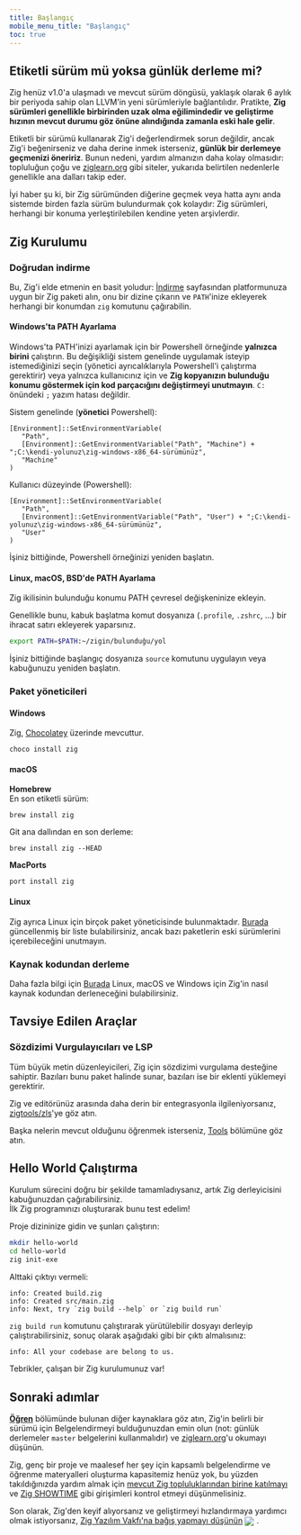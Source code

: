 ```yaml
---
title: Başlangıç
mobile_menu_title: "Başlangıç"
toc: true
---
```


## Etiketli sürüm mü yoksa günlük derleme mi?

Zig henüz v1.0'a ulaşmadı ve mevcut sürüm döngüsü, yaklaşık olarak 6 aylık bir periyoda sahip olan LLVM'in yeni sürümleriyle bağlantılıdır.
Pratikte, **Zig sürümleri genellikle birbirinden uzak olma eğilimindedir ve geliştirme hızının mevcut durumu göz önüne alındığında zamanla eski hale gelir**.

Etiketli bir sürümü kullanarak Zig'i değerlendirmek sorun değildir, ancak Zig'i beğenirseniz ve daha derine inmek isterseniz, **günlük bir derlemeye geçmenizi öneririz**. Bunun nedeni, yardım almanızın daha kolay olmasıdır: topluluğun çoğu ve [ziglearn.org](https://ziglearn.org) gibi siteler, yukarıda belirtilen nedenlerle genellikle ana dalları takip eder.

İyi haber şu ki, bir Zig sürümünden diğerine geçmek veya hatta aynı anda sistemde birden fazla sürüm bulundurmak çok kolaydır: Zig sürümleri, herhangi bir konuma yerleştirilebilen kendine yeten arşivlerdir.

## Zig Kurulumu

### Doğrudan indirme

Bu, Zig'i elde etmenin en basit yoludur: [İndirme](/download) sayfasından platformunuza uygun bir Zig paketi alın,
onu bir dizine çıkarın ve `PATH`'inize ekleyerek herhangi bir konumdan `zig` komutunu çağırabilin.

#### Windows'ta PATH Ayarlama

Windows'ta PATH'inizi ayarlamak için bir Powershell örneğinde **yalnızca birini** çalıştırın.
Bu değişikliği sistem genelinde uygulamak isteyip istemediğinizi seçin (yönetici ayrıcalıklarıyla Powershell'i çalıştırma gerektirir)
veya yalnızca kullanıcınız için ve **Zig kopyanızın bulunduğu konumu göstermek için kod parçacığını değiştirmeyi unutmayın**.
`C:` önündeki `;` yazım hatası değildir.

Sistem genelinde (**yönetici** Powershell):

```
[Environment]::SetEnvironmentVariable(
   "Path",
   [Environment]::GetEnvironmentVariable("Path", "Machine") + ";C:\kendi-yolunuz\zig-windows-x86_64-sürümünüz",
   "Machine"
)
```

Kullanıcı düzeyinde (Powershell):

```
[Environment]::SetEnvironmentVariable(
   "Path",
   [Environment]::GetEnvironmentVariable("Path", "User") + ";C:\kendi-yolunuz\zig-windows-x86_64-sürümünüz",
   "User"
)
```

İşiniz bittiğinde, Powershell örneğinizi yeniden başlatın.

#### Linux, macOS, BSD'de PATH Ayarlama

Zig ikilisinin bulunduğu konumu PATH çevresel değişkeninize ekleyin.

Genellikle bunu, kabuk başlatma komut dosyanıza (`.profile`, `.zshrc`, ...) bir ihracat satırı ekleyerek yaparsınız.

```bash
export PATH=$PATH:~/zigin/bulunduğu/yol
```

İşiniz bittiğinde başlangıç dosyanıza `source` komutunu uygulayın veya kabuğunuzu yeniden başlatın.

### Paket yöneticileri

#### Windows

Zig, [Chocolatey](https://chocolatey.org/packages/zig) üzerinde mevcuttur.

```
choco install zig
```

#### macOS

**Homebrew**  
En son etiketli sürüm:

```
brew install zig
```

Git ana dallından en son derleme:

```
brew install zig --HEAD
```

**MacPorts**

```
port install zig
```

#### Linux

Zig ayrıca Linux için birçok paket yöneticisinde bulunmaktadır. [Burada](https://github.com/ziglang/zig/wiki/Install-Zig-from-a-Package-Manager)
güncellenmiş bir liste bulabilirsiniz, ancak bazı paketlerin eski sürümlerini içerebileceğini unutmayın.

### Kaynak kodundan derleme

Daha fazla bilgi için [Burada](https://github.com/ziglang/zig/wiki/Building-Zig-From-Source) Linux, macOS ve Windows için Zig'in nasıl kaynak kodundan derleneceğini bulabilirsiniz.

## Tavsiye Edilen Araçlar

### Sözdizimi Vurgulayıcıları ve LSP

Tüm büyük metin düzenleyicileri, Zig için sözdizimi vurgulama desteğine sahiptir.
Bazıları bunu paket halinde sunar, bazıları ise bir eklenti yüklemeyi gerektirir.

Zig ve editörünüz arasında daha derin bir entegrasyonla ilgileniyorsanız,
[zigtools/zls](https://github.com/zigtools/zls)'ye göz atın.

Başka nelerin mevcut olduğunu öğrenmek isterseniz, [Tools](../tools/) bölümüne göz atın.

## Hello World Çalıştırma

Kurulum sürecini doğru bir şekilde tamamladıysanız, artık Zig derleyicisini kabuğunuzdan çağırabilirsiniz.  
İlk Zig programınızı oluşturarak bunu test edelim!

Proje dizininize gidin ve şunları çalıştırın:

```bash
mkdir hello-world
cd hello-world
zig init-exe
```

Alttaki çıktıyı vermeli:

```
info: Created build.zig
info: Created src/main.zig
info: Next, try `zig build --help` or `zig build run`
```

`zig build run` komutunu çalıştırarak yürütülebilir dosyayı derleyip çalıştırabilirsiniz, sonuç olarak aşağıdaki gibi bir çıktı almalısınız:

```
info: All your codebase are belong to us.
```

Tebrikler, çalışan bir Zig kurulumunuz var!

## Sonraki adımlar

**[Öğren](../)** bölümünde bulunan diğer kaynaklara göz atın, Zig'in belirli bir sürümü için Belgelendirmeyi bulduğunuzdan emin olun
(not: günlük derlemeler `master` belgelerini kullanmalıdır) ve [ziglearn.org](https://ziglearn.org)'u okumayı düşünün.

Zig, genç bir proje ve maalesef her şey için kapsamlı belgelendirme ve öğrenme materyalleri oluşturma kapasitemiz henüz yok,
bu yüzden takıldığınızda yardım almak için [mevcut Zig topluluklarından birine katılmayı](https://github.com/ziglang/zig/wiki/Community)
ve [Zig SHOWTIME](https://zig.show) gibi girişimleri kontrol etmeyi düşünmelisiniz.

Son olarak, Zig'den keyif alıyorsanız ve geliştirmeyi hızlandırmaya yardımcı olmak istiyorsanız, [Zig Yazılım Vakfı'na bağış yapmayı düşünün](../../zsf)
<img src="/heart.svg" style="vertical-align:middle; margin-right: 5px">.
